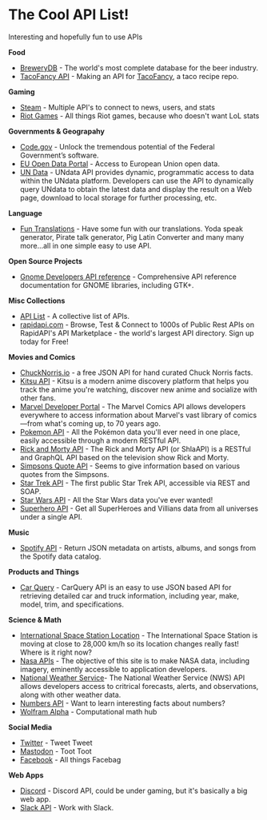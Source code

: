 # The Cool API List!
Interesting and hopefully fun to use APIs

**Food**

* [BreweryDB](https://www.brewerydb.com/) - The world's most complete database for the beer industry.
* [TacoFancy API](https://github.com/evz/tacofancy-api) - Making an API for [TacoFancy](https://github.com/sinker/tacofancy), a taco recipe repo.

**Gaming**

* [Steam](https://steamcommunity.com/dev) - Multiple API's to connect to news, users, and stats
* [Riot Games](https://developer.riotgames.com/) - All things Riot games, because who doesn't want LoL stats

**Governments & Geograpahy**
* [Code.gov](https://code.gov/) - Unlock the tremendous potential of the Federal Government’s software.
* [EU Open Data Portal](http://data.europa.eu/euodp/en/developerscorner) - Access to European Union open data.
* [UN Data](http://data.un.org/Host.aspx?Content=API) - UNdata API provides dynamic, programmatic access to data within the UNdata platform. Developers can use the API to dynamically query UNdata to obtain the latest data and display the result on a Web page, download to local storage for further processing, etc.


**Language**

* [Fun Translations](https://funtranslations.com/api) - Have some fun with our translations. Yoda speak generator, Pirate talk generator, Pig Latin Converter and many many more...all in one simple easy to use API.

**Open Source Projects**

* [Gnome Developers API reference](https://developer.gnome.org/references) - Comprehensive API reference documentation for GNOME libraries, including GTK+.


**Misc Collections**

* [API List](https://apilist.fun/) - A collective list of APIs.
* [rapidapi.com](https://rapidapi.com/) - Browse, Test & Connect to 1000s of Public Rest APIs on RapidAPI's API Marketplace - the world's largest API directory. Sign up today for Free!

**Movies and Comics**

* [ChuckNorris.io](https://api.chucknorris.io/) - a free JSON API for hand curated Chuck Norris facts.
* [Kitsu API](https://kitsu.docs.apiary.io/) - Kitsu is a modern anime discovery platform that helps you track the anime you're watching, discover new anime and socialize with other fans.
* [Marvel Developer Portal](https://developer.marvel.com/) - The Marvel Comics API allows developers everywhere to access information about Marvel's vast library of comics—from what's coming up, to 70 years ago.
* [Pokemon API](https://pokeapi.co/) - All the Pokémon data you'll ever need in one place, easily accessible through a modern RESTful API.
* [Rick and Morty API](https://rickandmortyapi.com/) - The Rick and Morty API (or ShlaAPI) is a RESTful and GraphQL API based on the television show Rick and Morty.
* [Simpsons Quote API](https://thesimpsonsquoteapi.glitch.me/) - Seems to give information based on various quotes from the Simpsons.
* [Star Trek API](http://stapi.co/) - The first public Star Trek API, accessible via REST and SOAP.
* [Star Wars API](https://swapi.co/) - All the Star Wars data you've ever wanted!
* [Superhero API](http://www.superheroapi.com/) - Get all SuperHeroes and Villians data from all universes under a single API.

**Music**
* [Spotify API](https://developer.spotify.com/documentation/web-api/) - Return JSON metadata on artists, albums, and songs from the Spotify data catalog.

**Products and Things**
* [Car Query](http://www.carqueryapi.com/) - CarQuery API is an easy to use JSON based API for retrieving detailed car and truck information, including year, make, model, trim, and specifications.

**Science & Math**
* [International Space Station Location](http://open-notify.org/Open-Notify-API/ISS-Location-Now/) - The International Space Station is moving at close to 28,000 km/h so its location changes really fast! Where is it right now?
* [Nasa APIs](https://api.nasa.gov/) - The objective of this site is to make NASA data, including imagery, eminently accessible to application developers.
* [National Weather Service](https://www.weather.gov/documentation/services-web-api)- The National Weather Service (NWS) API allows developers access to critrical forecasts, alerts, and observations, along with other weather data.
* [Numbers API](http://numbersapi.com/#42) - Want to learn interesting facts about numbers?
* [Wolfram Alpha](http://products.wolframalpha.com/api/) - Computational math hub

**Social Media**
* [Twitter](https://developer.twitter.com/) - Tweet Tweet
* [Mastodon](https://docs.joinmastodon.org/api/) - Toot Toot
* [Facebook](https://developers.facebook.com/) - All things Facebag

**Web Apps**
* [Discord](https://discordapp.com/developers/docs/intro) - Discord API, could be under gaming, but it's basically a big web app. 
* [Slack API](https://api.slack.com/) - Work with Slack.
